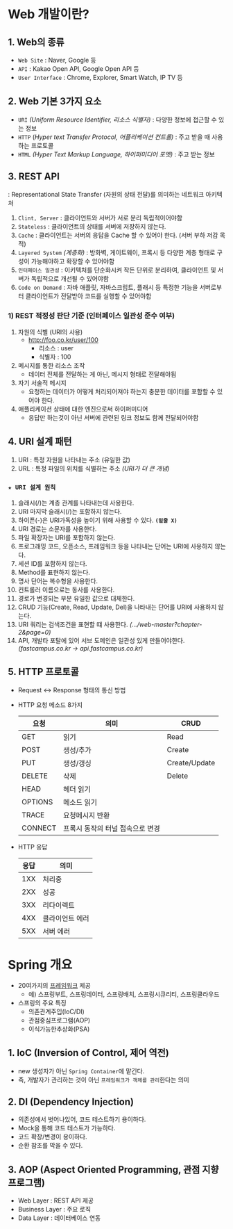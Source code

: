 # Web 개발이란?
## 1. Web의 종류
- `Web Site` : Naver, Google 등
- `API` : Kakao Open API, Google Open API 등
- `User Interface` : Chrome, Explorer, Smart Watch, IP TV 등

## 2. Web 기본 3가지 요소
- `URI` _(Uniform Resource Identifier, 리소스 식별자)_ : 다양한 정보에 접근할 수 있는 정보
- `HTTP` (_Hyper text Transfer Protocol, 어플리케이션 컨트롤)_ : 주고 받을 때 사용하는 프로토콜
- `HTML` _(Hyper Text Markup Language, 하이퍼미디어 포멧)_ : 주고 받는 정보

## 3. REST API
: Representational State Transfer (자원의 상태 전달)를 의미하는 네트워크 아키텍처
1. `Clint, Server` : 클라이언트와 서버가 서로 분리 독립적이어야함
2. `Stateless` : 클라이언트의 상태를 서버에 저장하지 않는다.
3. `Cache` : 클라이언트는 서버의 응답을 Cache 할 수 있어야 한다. (서버 부하 저감 목적)
4. `Layered System` _(계층화)_ : 방화벽, 게이트웨이, 프록시 등 다양한 계층 형태로 구성이 가능해야하고 확장할 수 있어야함
5. `인터페이스 일관성` : 이키텍처를 단순화시켜 작든 단위로 분리하여, 클라이언트 및 서버가 독립적으로 개선될 수 있어야함
6. `Code on Demand` : 자바 애플릿, 자바스크립트, 플래시 등 특정한 기능을 서버로부터 클라이언트가 전달받아 코드를 실행할 수 있어야함

### 1) REST 적정성 판단 기준 (인터페이스 일관성 준수 여부)
1) 자원의 식별 (URI의 사용)
    - http://foo.co.kr/user/100
        - 리소스 : user 
        - 식별자 : 100
2) 메시지를 통한 리소스 조작 
    - 데이터 전체를 전달하는 게 아닌, 메시지 형태로 전달해야됨
3) 자기 서술적 메시지
    - 요청하는 데이터가 어떻게 처리되어져야 하는지 충분한 데이터를 포함할 수 있어야 한다.
4) 애플리케이션 상태에 대한 엔진으로써 하이퍼미디어
    - 응답만 하는것이 아닌 서버에 관련된 링크 정보도 함께 전달되어야함

## 4. URI 설계 패턴 
1. URI : 특정 자원을 나타내는 주소 (유일한 값)
2. URL : 특정 파일의 위치를 식별하는 주소 _(URI가 더 큰 개념)_

### `★ URI 설계 원칙`
1. 슬래시(/)는 계층 관계를 나타내는데 사용한다.
2. URI 마지막 슬래시(/)는 포함하지 않는다.
3. 하이픈(-)은 URI가독성을 높이기 위해 사용할 수 있다. __`(밑줄 X)`__
4. URI 경로는 소문자를 사용한다.
5. 파일 확장자는 URI를 포함하지 않는다.
6. 프로그래밍 코드, 오픈소스, 프레임워크 등을 나타내는 단어는 URI에 사용하지 않는다.
7. 세션 ID를 포함하지 않는다.
8. Method를 표현하지 않는다.
9. 명사 단어는 복수형을 사용한다.
10. 컨트롤러 이름으로는 동사를 사용한다.
11. 경로가 변경되는 부분 유일한 값으로 대체한다.
12. CRUD 기능(Create, Read, Update, Del)을 나타내는 단어를 URI에 사용하지 않는다.
14. URI 쿼리는 검색조건을 표현할 떄 사용한다. _(.../web-master?chapter-2&page=0)_
15. API, 개발타 포탈에 있어 서브 도메인은 일관성 있게 만들어야한다. _(fastcampus.co.kr -> api.fastcampus.co.kr)_

## 5. HTTP 프로토콜
- Request <-> Response 형태의 통신 방법
- HTTP 요청 메소드 8가지

    |요청|의미|CRUD|
    |-|-|-|
    |GET|읽기|Read|
    |POST|생성/추가|Create|
    |PUT|생성/갱싱|Create/Update|
    |DELETE|삭제|Delete|
    |HEAD|헤더 읽기||
    |OPTIONS|메소드 읽기||
    |TRACE|요청메시지 반환||
    |CONNECT|프록시 동작의 터널 접속으로 변경||
- HTTP 응답

    |응답|의미|
    |-|-|
    |1XX|처리중|
    |2XX|성공| 
    |3XX|리다이렉트|
    |4XX|클라이언트 에러| 
    |5XX|서버 에러|

# Spring 개요
- 20여가지의 [프레임워크](https://spring.io/projects/spring-framework) 제공
    - 예) 스프링부트, 스프링데이터, 스프링배치, 스프링시큐리티, 스프링클라우드
- 스프링의 주요 특징
    - 의존관계주입(IoC/DI)
    - 관점중심프로그램(AOP)
    - 이식가능한추상화(PSA)

## 1. IoC (Inversion of Control, 제어 역전)
- new 생성자가 아닌 `Spring Container`에 맡긴다.
- 즉, 개발자가 관리하는 것이 아닌 `프레임워크가 객체를 관리`한다는 의미

## 2. DI (Dependency Injection)
- 의존성에서 벗어나있어, 코드 테스트하기 용이하다. 
- Mock을 통해 코드 테스트가 가능하다.
- 코드 확장/변경이 용이하다.
- 순환 참조를 막을 수 있다.

## 3. AOP (Aspect Oriented Programming, 관점 지향 프로그램)
- Web Layer : REST API 제공 
- Business Layer : 주요 로직
- Data Layer : 데이터베이스 연동
